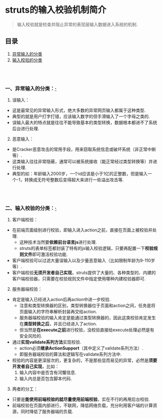 # struts的输入校验机制简介
> 输入校验就是检查并阻止异常的表现层输入数据进入系统的机制.

## 目录
1. [异常输入的分类]()
2. [输入校验的分类]()

<br><br>

### 一、异常输入的分类：[·](#目录)
1. 误输入：
  - 这是最常见的异常输入形式，绝大多数的异常网页输入都属于这种类型.
  - 典型的就是用户打字打错，应该输入数字的但手滑输入了一个字母之类的.
  - 误输入最大的特点就是往往不能导致基本的类型转换，数据根本都进不了系统后台进行处理.
2. 恶意输入：
  - 是Cracker恶意攻击的常用手段，用来窃取系统信息或破坏系统（非正常中断等）.
  - 这类输入往往非常隐蔽，通常可以被系统接收（能正常经过类型转换等）并进行处理.
  - 典型的如：年龄输入2000岁，一个id应该是小于1亿的正整数，但是输入一个-1，转换成无符号整数后变得超大来进行一些溢出攻击等.

<br><br>

### 二、输入校验的分类：[·](#目录)
1. 客户端校验：
  - 在前端页面级别进行校验，即输入进入action之前，直接在页面上被校验并处理.
    - 这种技术当然要**依赖前台语言js**进行处理.
    - struts的表单标签都封装了特有的js输入校验逻辑，只要再配置一下**校验规则文件**即可激活校验功能.
  - 客户端校验可以过滤大量误输入以及少量恶意输入（比如限制年龄为9-110岁等）.
  - 客户端校验**无须开发者自己实现**，struts提供了大量的、各种类型的、内建的客户端校验器，只需要在校验规则文件中指定使用哪种内建校验器即可.
2. 服务器端校验：
  - 肯定是输入已经进入action后再action中进一步校验.
    - 注意和类型转换器的区别，类型转换器位于页面和action之间，任务是将页面输入的字符串解析封装再交给action.
    - 服务器端校验的输入肯定是能通过类型转换器的，因此这类校验肯定发生在**类型转换之后**，并且已经进入了action.
    - 但当然是**在execute之前**进行校验，没校验直接给execute处理必然是有安全风险的.
  - 通过**实现validate系列方法**实现校验.
    - action必须**继承ActionSupport**（其中定义了validate系列方法）.
    - 即服务器端校验的算法和逻辑写在validate系列方法中.
  - 校验的内容是更深层次的，更复杂的，不是那些显而易见的异常，必然是**须要开发者自己实现**，比如：
    1. 输入内容中是否含有河蟹信息.
    2. 输入内总是否包含脚本代码.
3. 两者的分工：
  - 只要是**能使用前端校验的就尽量使用前端校验**，实在不行的再用后台校验.
  - 前端校验在页面内部进行，不联网，降低网络负载，充分利用客户端的计算资源，同时降低了服务器端的负载.
